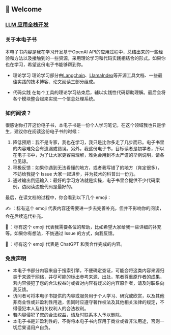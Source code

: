 ## 👋 Welcome
### [LLM 应用全栈开发](https://liduos.com/wxqcode.png)

### 关于本电子书
本电子书内容是我在学习开发基于OpenAI API的应用过程中，总结出来的一些经验和方法以及接触到的一些资源，采用理论学习和代码实践相结合的形式。如果你也在学习，希望这份电子书能够帮到你。

* 理论学习
理论学习部分由[Langchain](https://python.langchain.com/en/latest/index.html)、[LlamaIndex](https://github.com/jerryjliu/llama_index/blob/main/docs/index.rst)等开源工具文档、一些最佳实践的技术博客、论文阅读三部分组成。

* 代码实践
在每个工具的理论学习结束后，辅以实践性代码帮助理解。最后会将各个模块整合起来实现一个信息处理系统。

### 如何阅读？
很感谢你打开这份电子书，本电子书是一份个人学习笔记，在这个领域我也只是学生，建议你在阅读这份电子书的时候：
1. 降低预期：我不是专家，我也在学习，我只是比你多走了几步而已。电子书里的内容难免会有遗漏或错误。另外，我这份电子书，目标读者是初学者，所以在电子书中，为了让大家更容易理解，难免会用到不太严谨的举例说明，请各位见谅。
2. 积极反馈：如果你遇到无法看懂的地方，或者我写错了的地方（肯定很多），不妨给我提个 Issue 大家一起进步，并为技术的科普出一份力。
3. 通过输出倒逼输入：最好的学习方法就是实操，电子书里会提供不少代码案例，边阅读边敲代码是最好的。

最后，在读文档的过程中，你会看到以下几个 emoji：

✍️ ：标有这个 emoji 代表内容还需要进一步去完善补充，但并不影响你的阅读，会在后续迭代补充。

👏 ：标有这个 emoji 代表我需要各位的帮助，比如希望大家给我一些详细的补充等。如果你有想法，不妨通过 Issue 的方式，向我反馈。

🤖️ ：标有这个 emoji 代表是 ChatGPT 和我合作完成的内容。

### 免责声明
- 本电子书部分内容来自于搜索引擎，不便确定查证，可能会将这类内容来源归类于来源于网络，并尽可能的标出参考来源、出处，笔者尊重原作者的成果，若内容侵犯了您的合法权益时或者对内容有疑义的内容原作者，请及时联系向我反馈。
- 访问者可将本电子书提供的内容或服务用于个人学习、研究或欣赏，以及其他非商业性或非盈利性用途，但同时应遵守著作权法及其他相关法律的规定，不得侵犯本人及相关权利人的合法权利。
- 若内容侵犯了您的合法权益，请及时联系本人予以删除。
- 本电子书是非盈利性的，不得将本电子书内容用于商业或者非法用途，否则一切后果请用户自负。

